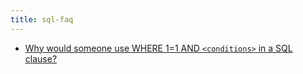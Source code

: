 ```yaml
---
title: sql-faq
---
```


- [Why would someone use WHERE 1=1 AND `<conditions>` in a SQL clause?](https://stackoverflow.com/questions/242822/why-would-someone-use-where-1-1-and-conditions-in-a-sql-clause)
